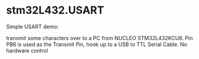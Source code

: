 # stm32L432.USART
Simple USART demo:

transmit some characters over to a PC from NUCLEO STM32L432KCU6.
Pin PB6 is used as the Transmit Pin, hook up to a USB to TTL Serial Cable.
No hardware control
 
